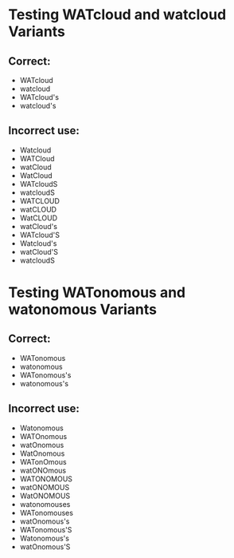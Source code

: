 # Testing WATcloud and watcloud Variants

## Correct:
- WATcloud
- watcloud
- WATcloud's
- watcloud's

## Incorrect use:
- Watcloud
- WATCloud
- watCloud
- WatCloud
- WATcloudS
- watcloudS
- WATCLOUD
- watCLOUD
- WatCLOUD
- watCloud's
- WATcloud'S
- Watcloud's
- watCloud'S
- watcloudS

# Testing WATonomous and watonomous Variants

## Correct:
- WATonomous
- watonomous
- WATonomous's
- watonomous's

## Incorrect use:
- Watonomous
- WATOnomous
- watOnomous
- WatOnomous
- WATonOmous
- watONOmous
- WATONOMOUS
- watONOMOUS
- WatONOMOUS
- watonomouses
- WATonomouses
- watOnomous's
- WATonomous'S
- Watonomous's
- watOnomous'S
